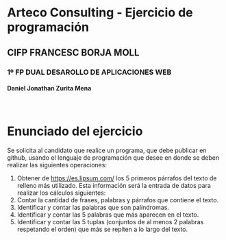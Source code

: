 # Arteco Consulting - Ejercicio de programación
## CIFP FRANCESC BORJA MOLL
### 1º FP DUAL DESAROLLO DE APLICACIONES WEB
#### Daniel Jonathan Zurita Mena
&nbsp;
# **Enunciado del ejercicio**
Se solicita al candidato que realice un programa, que debe publicar en github, usando el lenguaje
de programación que desee en donde se deben realizar las siguientes operaciones:
1. Obtener de https://es.lipsum.com/ los 5 primeros párrafos del texto de relleno más
utilizado. Esta información será la entrada de datos para realizar los cálculos siguientes:
2. Contar la cantidad de frases, palabras y párrafos que contiene el texto.
3. Identificar y contar las palabras que son palíndromas.
4. Identificar y contar las 5 palabras que más aparecen en el texto.
5. Identificar y contar las 5 tuplas (conjuntos de al menos 2 palabras respetando el orden)
que más se repiten a lo largo del texto.